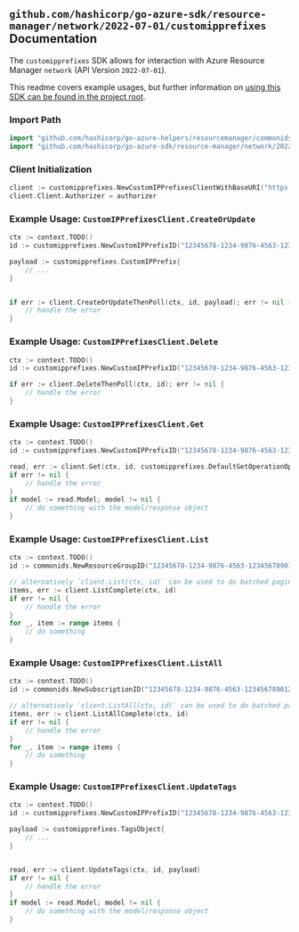 
## `github.com/hashicorp/go-azure-sdk/resource-manager/network/2022-07-01/customipprefixes` Documentation

The `customipprefixes` SDK allows for interaction with Azure Resource Manager `network` (API Version `2022-07-01`).

This readme covers example usages, but further information on [using this SDK can be found in the project root](https://github.com/hashicorp/go-azure-sdk/tree/main/docs).

### Import Path

```go
import "github.com/hashicorp/go-azure-helpers/resourcemanager/commonids"
import "github.com/hashicorp/go-azure-sdk/resource-manager/network/2022-07-01/customipprefixes"
```


### Client Initialization

```go
client := customipprefixes.NewCustomIPPrefixesClientWithBaseURI("https://management.azure.com")
client.Client.Authorizer = authorizer
```


### Example Usage: `CustomIPPrefixesClient.CreateOrUpdate`

```go
ctx := context.TODO()
id := customipprefixes.NewCustomIPPrefixID("12345678-1234-9876-4563-123456789012", "example-resource-group", "customIpPrefixName")

payload := customipprefixes.CustomIPPrefix{
	// ...
}


if err := client.CreateOrUpdateThenPoll(ctx, id, payload); err != nil {
	// handle the error
}
```


### Example Usage: `CustomIPPrefixesClient.Delete`

```go
ctx := context.TODO()
id := customipprefixes.NewCustomIPPrefixID("12345678-1234-9876-4563-123456789012", "example-resource-group", "customIpPrefixName")

if err := client.DeleteThenPoll(ctx, id); err != nil {
	// handle the error
}
```


### Example Usage: `CustomIPPrefixesClient.Get`

```go
ctx := context.TODO()
id := customipprefixes.NewCustomIPPrefixID("12345678-1234-9876-4563-123456789012", "example-resource-group", "customIpPrefixName")

read, err := client.Get(ctx, id, customipprefixes.DefaultGetOperationOptions())
if err != nil {
	// handle the error
}
if model := read.Model; model != nil {
	// do something with the model/response object
}
```


### Example Usage: `CustomIPPrefixesClient.List`

```go
ctx := context.TODO()
id := commonids.NewResourceGroupID("12345678-1234-9876-4563-123456789012", "example-resource-group")

// alternatively `client.List(ctx, id)` can be used to do batched pagination
items, err := client.ListComplete(ctx, id)
if err != nil {
	// handle the error
}
for _, item := range items {
	// do something
}
```


### Example Usage: `CustomIPPrefixesClient.ListAll`

```go
ctx := context.TODO()
id := commonids.NewSubscriptionID("12345678-1234-9876-4563-123456789012")

// alternatively `client.ListAll(ctx, id)` can be used to do batched pagination
items, err := client.ListAllComplete(ctx, id)
if err != nil {
	// handle the error
}
for _, item := range items {
	// do something
}
```


### Example Usage: `CustomIPPrefixesClient.UpdateTags`

```go
ctx := context.TODO()
id := customipprefixes.NewCustomIPPrefixID("12345678-1234-9876-4563-123456789012", "example-resource-group", "customIpPrefixName")

payload := customipprefixes.TagsObject{
	// ...
}


read, err := client.UpdateTags(ctx, id, payload)
if err != nil {
	// handle the error
}
if model := read.Model; model != nil {
	// do something with the model/response object
}
```
